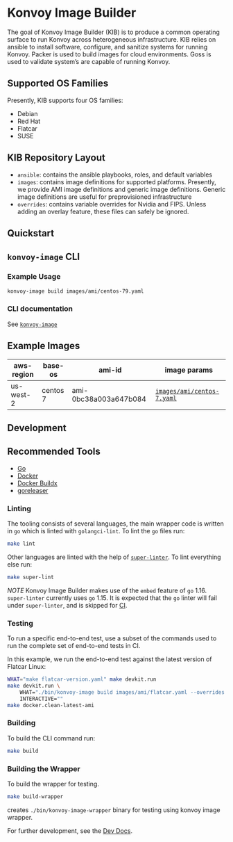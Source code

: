 # Konvoy Image Builder

The goal of Konvoy Image Builder (KIB) is to produce a common operating surface to run Konvoy across heterogeneous infrastructure. KIB relies on ansible to install software, configure, and sanitize systems for running Konvoy. Packer is used to build images for cloud environments. Goss is used to validate system’s are capable of running Konvoy.

## Supported OS Families

Presently, KIB supports four OS families:

- Debian
- Red Hat
- Flatcar
- SUSE

## KIB Repository Layout

- `ansible`: contains the ansible playbooks, roles, and default variables
- `images`: contains image definitions for supported platforms. Presently, we provide AMI image definitions and generic image definitions. Generic image definitions are useful for preprovisioned infrastructure
- `overrides`: contains variable overrides for Nvidia and FIPS. Unless adding an overlay feature, these files can safely be ignored.

## Quickstart

## `konvoy-image` CLI

### Example Usage

```sh
konvoy-image build images/ami/centos-79.yaml
```

### CLI documentation

See [`konvoy-image`](docs/cli/konvoy-image.md)

## Example Images

| aws-region | base-os  | ami-id                | image params                                           |
|------------|----------|-----------------------|--------------------------------------------------------|
| us-west-2  | centos 7 | ami-0bc38a003a647b084 | [`images/ami/centos-7.yaml`](images/ami/centos-7.yaml) |

## Development

## Recommended Tools

* [Go](https://golang.org/doc/install)
* [Docker](https://docs.docker.com/get-docker/)
* [Docker Buildx](https://docs.docker.com/build/install-buildx/)
* [goreleaser](https://goreleaser.com/install/)

### Linting

The tooling consists of several languages, the main wrapper code is written in
`go` which is linted with `golangci-lint`. To lint the `go` files run:

```sh
make lint
```

Other languages are linted with the help of
[`super-linter`](https://github.com/github/super-linter). To lint everything
else run:

```sh
make super-lint
```

*NOTE* Konvoy Image Builder makes use of the `embed` feature of `go` 1.16.
`super-linter` currently uses `go` 1.15. It is expected that the `go` linter
will fail under `super-linter`, and is skipped for
[CI](.github/workflows/lint.yml).

### Testing

To run a specific end-to-end test, use a subset of the commands used to run the complete set of end-to-end tests in CI.

In this example, we run the end-to-end test against the latest version of Flatcar Linux:

```sh
WHAT="make flatcar-version.yaml" make devkit.run
make devkit.run \
    WHAT="./bin/konvoy-image build images/ami/flatcar.yaml --overrides flatcar-version.yaml -v 5" \
    INTERACTIVE=""
make docker.clean-latest-ami
```

### Building

To build the CLI command run:

```sh
make build
```

### Building the Wrapper

To build the wrapper for testing.

```sh
make build-wrapper
```
creates `./bin/konvoy-image-wrapper` binary for testing using konvoy image wrapper.

For further development, see the [Dev Docs](docs/dev).
